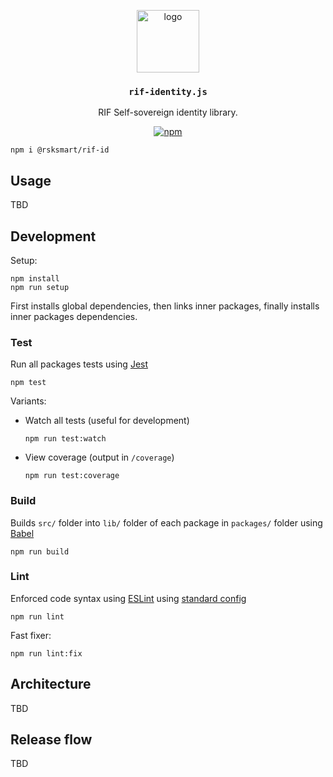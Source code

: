 <p align="middle">
    <img src="https://www.rifos.org/assets/img/logo.svg" alt="logo" height="100" >
</p>
<h3 align="middle"><code>rif-identity.js</code></h3>
<p align="middle">
    RIF Self-sovereign identity library.
</p>
<p align="middle">
    <a href="https://badge.fury.io/js/%40rsksmart%2Frif-id">
        <img src="https://badge.fury.io/js/%40rsksmart%2Frif-id.svg" alt="npm" />
    </a>
</p>

```
npm i @rsksmart/rif-id
```

## Usage

TBD

## Development

Setup:

```
npm install
npm run setup
```

First installs global dependencies, then links inner packages, finally installs inner packages dependencies.

### Test

Run all packages tests using [Jest](https://jestjs.io/)

```
npm test
```

Variants:

- Watch all tests (useful for development)

  ```
  npm run test:watch
  ```

- View coverage (output in `/coverage`)

  ```
  npm run test:coverage
  ```

### Build

Builds `src/` folder into `lib/` folder of each package in `packages/` folder using [Babel](https://babeljs.io/)

```
npm run build
```

### Lint

Enforced code syntax using [ESLint](eslint.org) using [standard config](https://github.com/standard/eslint-config-standard)

```
npm run lint
```

Fast fixer:

```
npm run lint:fix
```

## Architecture

TBD

## Release flow

TBD
